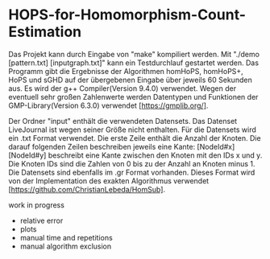 # HOPS-for-Homomorphism-Count-Estimation

Das Projekt kann durch Eingabe von "make" kompiliert werden. Mit "./demo [pattern.txt] [inputgraph.txt]" kann ein Testdurchlauf gestartet werden. Das Programm gibt die Ergebnisse der Algorithmen homHoPS, homHoPS+, HoPS und sGHD auf der übergebenen Eingabe über jeweils 60 Sekunden aus.  Es wird der g++ Compiler(Version 9.4.0) verwendet. Wegen der eventuell sehr großen Zahlenwerte werden Datentypen und Funktionen der GMP-Library(Version 6.3.0) verwendet [https://gmplib.org/].

Der Ordner "input" enthält die verwendeten Datensets. Das Datenset LiveJournal ist wegen seiner Größe nicht enthalten. Für die Datensets wird ein .txt Format verwendet. Die erste Zeile enthält die Anzahl der Knoten. Die darauf folgenden Zeilen beschreiben jeweils eine Kante: [NodeId#x] [NodeId#y] beschreibt eine Kante zwischen den Knoten mit den IDs x und y. Die Knoten IDs sind die Zahlen von 0 bis zu der Anzahl an Knoten minus 1. Die Datensets sind ebenfalls im .gr Format vorhanden. Dieses Format wird von der Implementation des exakten Algorithmus verwendet [https://github.com/ChristianLebeda/HomSub].

work in progress
- relative error
- plots
- manual time and repetitions
- manual algorithm exclusion

